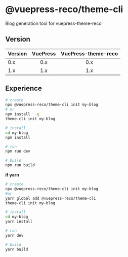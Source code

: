 # @vuepress-reco/theme-cli

Blog generation tool for vuepress-theme-reco 

## Version

|Version|VuePress|VuePress-theme-reco|
|-|:-:|:-:|
|0.x|0.x|0.x|
|1.x|1.x|1.x|

## Experience

```bash
# create
npx @vuepress-reco/theme-cli init my-blog
# or
npm install  -g
theme-cli init my-blog

# install
cd my-blog
npm install

# run
npm run dev

# build
npm run build
```

**if yarn**

```bash
# create
npx @vuepress-reco/theme-cli init my-blog
#or
yarn global add @vuepress-reco/theme-cli
theme-cli init my-blog

# install
cd my-blog
yarn install

# run
yarn dev

# build
yarn build
```
